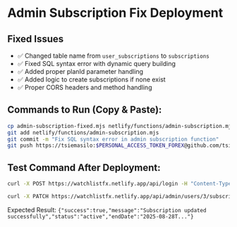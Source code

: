 # Admin Subscription Fix Deployment

## Fixed Issues
- ✅ Changed table name from `user_subscriptions` to `subscriptions` 
- ✅ Fixed SQL syntax error with dynamic query building
- ✅ Added proper planId parameter handling
- ✅ Added logic to create subscriptions if none exist
- ✅ Proper CORS headers and method handling

## Commands to Run (Copy & Paste):

```bash
cp admin-subscription-fixed.mjs netlify/functions/admin-subscription.mjs
git add netlify/functions/admin-subscription.mjs
git commit -m "Fix SQL syntax error in admin subscription function"
git push https://tsiemasilo:$PERSONAL_ACCESS_TOKEN_FOREX@github.com/tsiemasilo/forexsignals.git main
```

## Test Command After Deployment:
```bash
curl -X POST https://watchlistfx.netlify.app/api/login -H "Content-Type: application/json" -d '{"email":"admin@forexsignals.com"}' -c cookies.txt

curl -X PATCH https://watchlistfx.netlify.app/api/admin/users/3/subscription -H "Content-Type: application/json" -d '{"status":"active","planId":1}' -b cookies.txt
```

Expected Result: `{"success":true,"message":"Subscription updated successfully","status":"active","endDate":"2025-08-28T..."}`